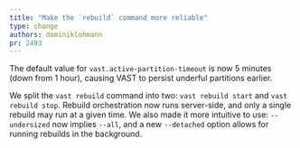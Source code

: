 ```yaml
---
title: "Make the `rebuild` command more reliable"
type: change
authors: dominiklohmann
pr: 2493
---
```


The default value for `vast.active-partition-timeout` is now 5 minutes (down
from 1 hour), causing VAST to persist underful partitions earlier.

We split the `vast rebuild` command into two: `vast rebuild start` and `vast
rebuild stop`. Rebuild orchestration now runs server-side, and only a single
rebuild may run at a given time. We also made it more intuitive to use:
`--undersized` now implies `--all`, and a new `--detached` option allows for
running rebuilds in the background.
